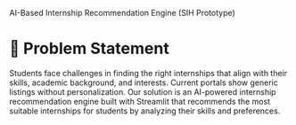 AI-Based Internship Recommendation Engine (SIH Prototype)

<h1>📌 Problem Statement</h1>
Students face challenges in finding the right internships that align with their skills, academic background, and interests. Current portals show generic listings without personalization.
Our solution is an AI-powered internship recommendation engine built with Streamlit that recommends the most suitable internships for students by analyzing their skills and preferences.

